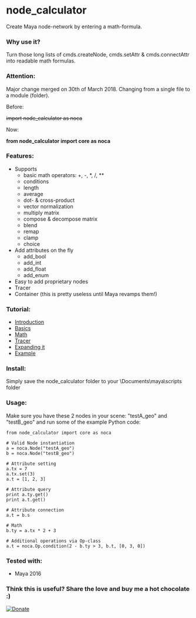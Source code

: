# node_calculator
Create Maya node-network by entering a math-formula.

### Why use it?
Turn those long lists of cmds.createNode, cmds.setAttr & cmds.connectAttr into readable math formulas.

### Attention:
Major change merged on 30th of March 2018. Changing from a single file to a module (folder).

Before:

~~import node_calculator as noca~~ 

Now:

**from node_calculator import core as noca**

### Features:
* Supports
  * basic math operators: +, -, *, /, **
  * conditions
  * length
  * average
  * dot- & cross-product
  * vector normalization
  * multiply matrix
  * compose & decompose matrix
  * blend
  * remap
  * clamp
  * choice
* Add attributes on the fly
  * add_bool
  * add_int
  * add_float
  * add_enum
* Easy to add proprietary nodes
* Tracer
* Container (this is pretty useless until Maya revamps them!)

### Tutorial:
* [Introduction](https://vimeo.com/242716233)
* [Basics](https://vimeo.com/242716219)
* [Math](https://vimeo.com/242716234)
* [Tracer](https://vimeo.com/242716237)
* [Expanding it](https://vimeo.com/242716230)
* [Example](https://vimeo.com/242716227)


### Install:
Simply save the node_calculator folder to your \Documents\maya\scripts folder

### Usage:
Make sure you have these 2 nodes in your scene: "testA_geo" and "testB_geo" and run some of the example Python code:

```
from node_calculator import core as noca

# Valid Node instantiation
a = noca.Node("testA_geo")
b = noca.Node("testB_geo")

# Attribute setting
a.tx = 7
a.tx.set(3)
a.t = [1, 2, 3]

# Attribute query
print a.ty.get()
print a.t.get()

# Attribute connection
a.t = b.s

# Math
b.ty = a.tx * 2 + 3

# Additional operations via Op-class
a.t = noca.Op.condition(2 - b.ty > 3, b.t, [0, 3, 0])
```

### Tested with:
* Maya 2016

### Think this is useful? Share the love and buy me a hot chocolate :)
[![Donate](https://img.shields.io/badge/Donate-PayPal-green.svg)](https://paypal.me/mischakolbe1)
